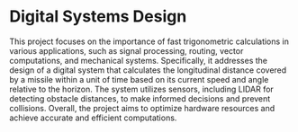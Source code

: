 # Digital Systems Design
This project focuses on the importance of fast trigonometric calculations in various applications, such as signal processing, routing, vector computations, and mechanical systems. Specifically, it addresses the design of a digital system that calculates the longitudinal distance covered by a missile within a unit of time based on its current speed and angle relative to the horizon. The system utilizes sensors, including LIDAR for detecting obstacle distances, to make informed decisions and prevent collisions. Overall, the project aims to optimize hardware resources and achieve accurate and efficient computations.
